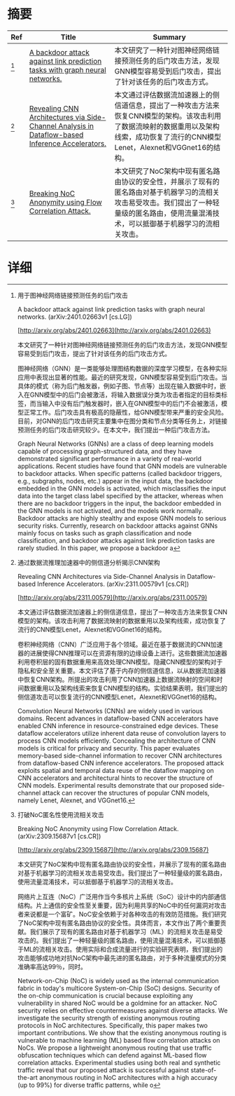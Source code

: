 # 摘要

| Ref | Title | Summary |
| --- | --- | --- |
| [^1] | [A backdoor attack against link prediction tasks with graph neural networks.](http://arxiv.org/abs/2401.02663) | 本文研究了一种针对图神经网络链接预测任务的后门攻击方法，发现GNN模型容易受到后门攻击，提出了针对该任务的后门攻击方式。 |
| [^2] | [Revealing CNN Architectures via Side-Channel Analysis in Dataflow-based Inference Accelerators.](http://arxiv.org/abs/2311.00579) | 本文通过评估数据流加速器上的侧信道信息，提出了一种攻击方法来恢复CNN模型的架构。该攻击利用了数据流映射的数据重用以及架构线索，成功恢复了流行的CNN模型Lenet，Alexnet和VGGnet16的结构。 |
| [^3] | [Breaking NoC Anonymity using Flow Correlation Attack.](http://arxiv.org/abs/2309.15687) | 本文研究了NoC架构中现有匿名路由协议的安全性，并展示了现有的匿名路由对基于机器学习的流相关攻击易受攻击。我们提出了一种轻量级的匿名路由，使用流量混淆技术，可以抵御基于机器学习的流相关攻击。 |

# 详细

[^1]: 用于图神经网络链接预测任务的后门攻击

    A backdoor attack against link prediction tasks with graph neural networks. (arXiv:2401.02663v1 [cs.LG])

    [http://arxiv.org/abs/2401.02663](http://arxiv.org/abs/2401.02663)

    本文研究了一种针对图神经网络链接预测任务的后门攻击方法，发现GNN模型容易受到后门攻击，提出了针对该任务的后门攻击方式。

    

    图神经网络（GNN）是一类能够处理图结构数据的深度学习模型，在各种实际应用中表现出显著的性能。最近的研究发现，GNN模型容易受到后门攻击。当具体的模式（称为后门触发器，例如子图、节点等）出现在输入数据中时，嵌入在GNN模型中的后门会被激活，将输入数据误分类为攻击者指定的目标类标签，而当输入中没有后门触发器时，嵌入在GNN模型中的后门不会被激活，模型正常工作。后门攻击具有极高的隐蔽性，给GNN模型带来严重的安全风险。目前，对GNN的后门攻击研究主要集中在图分类和节点分类等任务上，对链接预测任务的后门攻击研究较少。在本文中，我们提出一种后门攻击方法。

    Graph Neural Networks (GNNs) are a class of deep learning models capable of processing graph-structured data, and they have demonstrated significant performance in a variety of real-world applications. Recent studies have found that GNN models are vulnerable to backdoor attacks. When specific patterns (called backdoor triggers, e.g., subgraphs, nodes, etc.) appear in the input data, the backdoor embedded in the GNN models is activated, which misclassifies the input data into the target class label specified by the attacker, whereas when there are no backdoor triggers in the input, the backdoor embedded in the GNN models is not activated, and the models work normally. Backdoor attacks are highly stealthy and expose GNN models to serious security risks. Currently, research on backdoor attacks against GNNs mainly focus on tasks such as graph classification and node classification, and backdoor attacks against link prediction tasks are rarely studied. In this paper, we propose a backdoor a
    
[^2]: 通过数据流推理加速器中的侧信道分析揭示CNN架构

    Revealing CNN Architectures via Side-Channel Analysis in Dataflow-based Inference Accelerators. (arXiv:2311.00579v1 [cs.CR])

    [http://arxiv.org/abs/2311.00579](http://arxiv.org/abs/2311.00579)

    本文通过评估数据流加速器上的侧信道信息，提出了一种攻击方法来恢复CNN模型的架构。该攻击利用了数据流映射的数据重用以及架构线索，成功恢复了流行的CNN模型Lenet，Alexnet和VGGnet16的结构。

    

    卷积神经网络（CNN）广泛应用于各个领域。最近在基于数据流的CNN加速器的进展使得CNN推理可以在资源有限的边缘设备上进行。这些数据流加速器利用卷积层的固有数据重用来高效处理CNN模型。隐藏CNN模型的架构对于隐私和安全至关重要。本文评估了基于内存的侧信道信息，以从数据流加速器中恢复CNN架构。所提出的攻击利用了CNN加速器上数据流映射的空间和时间数据重用以及架构线索来恢复CNN模型的结构。实验结果表明，我们提出的侧信道攻击可以恢复流行的CNN模型Lenet，Alexnet和VGGnet16的结构。

    Convolution Neural Networks (CNNs) are widely used in various domains. Recent advances in dataflow-based CNN accelerators have enabled CNN inference in resource-constrained edge devices. These dataflow accelerators utilize inherent data reuse of convolution layers to process CNN models efficiently. Concealing the architecture of CNN models is critical for privacy and security. This paper evaluates memory-based side-channel information to recover CNN architectures from dataflow-based CNN inference accelerators. The proposed attack exploits spatial and temporal data reuse of the dataflow mapping on CNN accelerators and architectural hints to recover the structure of CNN models. Experimental results demonstrate that our proposed side-channel attack can recover the structures of popular CNN models, namely Lenet, Alexnet, and VGGnet16.
    
[^3]: 打破NoC匿名性使用流相关攻击

    Breaking NoC Anonymity using Flow Correlation Attack. (arXiv:2309.15687v1 [cs.CR])

    [http://arxiv.org/abs/2309.15687](http://arxiv.org/abs/2309.15687)

    本文研究了NoC架构中现有匿名路由协议的安全性，并展示了现有的匿名路由对基于机器学习的流相关攻击易受攻击。我们提出了一种轻量级的匿名路由，使用流量混淆技术，可以抵御基于机器学习的流相关攻击。

    

    网络片上互连（NoC）广泛用作当今多核片上系统（SoC）设计中的内部通信结构。片上通信的安全性至关重要，因为利用共享的NoC中的任何漏洞对攻击者来说都是一个富矿。NoC安全依赖于对各种攻击的有效防范措施。我们研究了NoC架构中现有匿名路由协议的安全性。具体而言，本文作出了两个重要贡献。我们展示了现有的匿名路由对基于机器学习（ML）的流相关攻击是易受攻击的。我们提出了一种轻量级的匿名路由，使用流量混淆技术，可以抵御基于ML的流相关攻击。使用实际和合成流量进行的实验研究表明，我们提出的攻击能够成功地对抗NoC架构中最先进的匿名路由，对于多种流量模式的分类准确率高达99％，同时。

    Network-on-Chip (NoC) is widely used as the internal communication fabric in today's multicore System-on-Chip (SoC) designs. Security of the on-chip communication is crucial because exploiting any vulnerability in shared NoC would be a goldmine for an attacker. NoC security relies on effective countermeasures against diverse attacks. We investigate the security strength of existing anonymous routing protocols in NoC architectures. Specifically, this paper makes two important contributions. We show that the existing anonymous routing is vulnerable to machine learning (ML) based flow correlation attacks on NoCs. We propose a lightweight anonymous routing that use traffic obfuscation techniques which can defend against ML-based flow correlation attacks. Experimental studies using both real and synthetic traffic reveal that our proposed attack is successful against state-of-the-art anonymous routing in NoC architectures with a high accuracy (up to 99%) for diverse traffic patterns, while o
    


